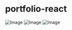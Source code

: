 # portfolio-react

![Image](https://i.imgur.com/b6nulgI.png)
![Image](https://i.imgur.com/sEub6eC.png)
![Image](https://i.imgur.com/ULOs6TU.png)
